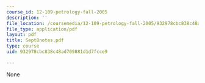 ```yaml
---
course_id: 12-109-petrology-fall-2005
description: ''
file_location: /coursemedia/12-109-petrology-fall-2005/932978cbc838c48ad709881d1d7fcce9_Sept8notes.pdf
file_type: application/pdf
layout: pdf
title: Sept8notes.pdf
type: course
uid: 932978cbc838c48ad709881d1d7fcce9

---
```

None
